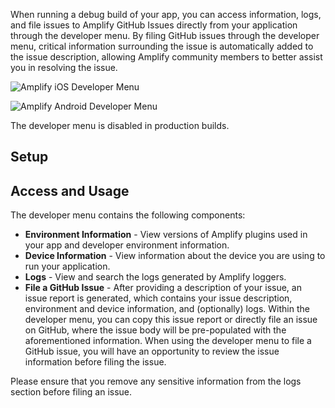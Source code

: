 When running a debug build of your app, you can access information, logs, 
and file issues to Amplify GitHub Issues directly from your application through the developer menu. 
By filing GitHub issues through the developer menu, critical information surrounding the issue is 
automatically added to the issue description, allowing Amplify community members to better assist 
you in resolving the issue.

<docs-filter platform="ios">

![Amplify iOS Developer Menu](~/images/debugging/iosDevMenu.png)

</docs-filter>

<docs-filter platform="android">

![Amplify Android Developer Menu](~/images/debugging/androidDevMenu.png)

</docs-filter>

<amplify-callout warning>

The developer menu is disabled in production builds.

</amplify-callout>

## Setup

<inline-fragment platform="ios" src="~/lib/debugging/fragments/ios/dev-menu/setup.md"></inline-fragment>
<inline-fragment platform="android" src="~/lib/debugging/fragments/android/dev-menu/setup.md"></inline-fragment>

## Access and Usage

<inline-fragment platform="ios" src="~/lib/debugging/fragments/ios/dev-menu/usage.md"></inline-fragment>
<inline-fragment platform="android" src="~/lib/debugging/fragments/android/dev-menu/usage.md"></inline-fragment>

The developer menu contains the following components:

* **Environment Information** - View versions of Amplify plugins used in your app and developer 
environment information.
* **Device Information** - View information about the device you are using to run your application.
* **Logs** - View and search the logs generated by Amplify loggers.
* **File a GitHub Issue** - After providing a description of your issue, an issue report is generated, 
which contains your issue description, environment and device information, and (optionally) logs. 
Within the developer menu, you can copy this issue report or directly file an issue on GitHub, 
where the issue body will be pre-populated with the aforementioned information. When using the 
developer menu to file a GitHub issue, you will have an opportunity to review the issue information 
before filing the issue.

<amplify-callout warning>

Please ensure that you remove any sensitive information from the logs section before filing an issue.

</amplify-callout>